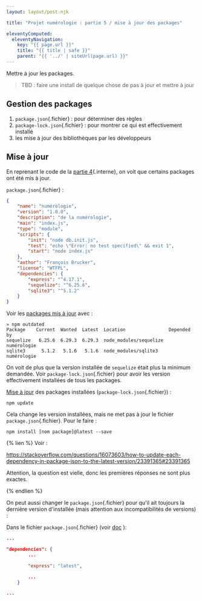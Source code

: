 ```yaml
---
layout: layout/post.njk

title: "Projet numérologie : partie 5 / mise à jour des packages"

eleventyComputed:
  eleventyNavigation:
    key: "{{ page.url }}"
    title: "{{ title | safe }}"
    parent: "{{ '../' | siteUrl(page.url) }}"
---
```


<!-- début résumé -->

Mettre à jour les packages.

<!-- fin résumé -->

> TBD : faire une install de quelque chose de pas à jour et mettre à jour

## Gestion des packages

1. `package.json`{.fichier} : pour déterminer des règles
2. `package-lock.json`{.fichier} : pour montrer ce qui est effectivement installé
3. les mise à jour des bibliothèques par les développeurs

## Mise à jour

En reprenant le code de la [partie 4](../../partie-4-jardinage/4-structures){.interne}, on voit que certains packages ont été mis à jour.

`package.json`{.fichier} :

```json
{
    "name": "numérologie",
    "version": "1.0.0",
    "description": "de la numérologie",
    "main": "index.js",
    "type": "module",
    "scripts": {
        "init": "node db.init.js",
        "test": "echo \"Error: no test specified\" && exit 1",
        "start": "node index.js"
    },
    "author": "François Brucker",
    "license": "WTFPL",
    "dependencies": {
        "express": "^4.17.1",
        "sequelize": "^6.25.6",
        "sqlite3": "^5.1.2"
    }
}

```

Voir les [packages mis à jour](https://docs.npmjs.com/cli/v8/commands/npm-outdated) avec :

```
» npm outdated                     
Package    Current  Wanted  Latest  Location                Depended by
sequelize   6.25.6  6.29.3  6.29.3  node_modules/sequelize  numérologie
sqlite3      5.1.2   5.1.6   5.1.6  node_modules/sqlite3    numérologie
```

On voit de plus que la version installée de `sequelize` était plus la minimum demandée. Voir `package-lock.json`{.fichier} pour avoir les version effectivement installées de tous les packages.

[Mise à jour](https://docs.npmjs.com/cli/v8/commands/npm-update) des packages installées (`package-lock.json`{.fichier}) :

```
npm update
```

Cela change les version installées, mais ne met pas à jour le fichier `package.json`{.fichier}. Pour le faire :

```
npm install [nom package]@latest --save
```

{% lien %}
Voir :

<https://stackoverflow.com/questions/16073603/how-to-update-each-dependency-in-package-json-to-the-latest-version/23391365#23391365>

Attention, la question est vielle, donc les premières réponses ne sont plus exactes.

{% endlien %}

On peut aussi changer le `package.json`{.fichier} pour qu'il ait toujours la dernière version d'installée (mais attention aux incompatibilités de versions) :

Dans le fichier `package.json`{.fichier} (voir [doc](https://docs.npmjs.com/cli/v8/configuring-npm/package-json) ):

```json
... 

"dependencies": {
        ...

        "express": "latest",

        ...
    }

...
```
